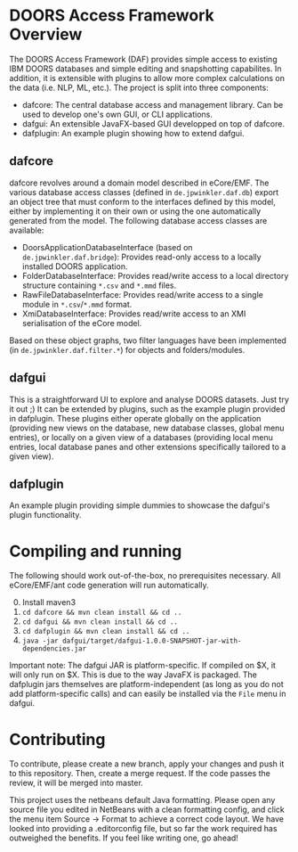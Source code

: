 # DOORS Access Framework Overview

The DOORS Access Framework (DAF) provides simple access to existing IBM DOORS databases and simple editing and snapshotting capabilites. In addition, it is extensible with plugins to allow more complex calculations on the data (i.e. NLP, ML, etc.). The project is split into three components:

* dafcore: The central database access and management library. Can be used to develop one's own GUI, or CLI applications.
* dafgui: An extensible JavaFX-based GUI developped on top of dafcore.
* dafplugin: An example plugin showing how to extend dafgui.

## dafcore

dafcore revolves around a domain model described in eCore/EMF. The various database access classes (defined in `de.jpwinkler.daf.db`) export an object tree that must conform to the interfaces defined by this model, either by implementing it on their own or using the one automatically generated from the model. The following database access classes are available:

* DoorsApplicationDatabaseInterface (based on `de.jpwinkler.daf.bridge`): Provides read-only access to a locally installed DOORS application.
* FolderDatabaseInterface: Provides read/write access to a local directory structure containing `*.csv` and `*.mmd` files.
* RawFileDatabaseInterface: Provides read/write access to a single module in `*.csv`/`*.mmd` format.
* XmiDatabaseInterface: Provides read/write access to an XMI serialisation of the eCore model.

Based on these object graphs, two filter languages have been implemented (in `de.jpwinkler.daf.filter.*`) for objects and folders/modules.

## dafgui

This is a straightforward UI to explore and analyse DOORS datasets. Just try it out ;) It can be extended by plugins, such as the example plugin provided in dafplugin. These plugins either operate globally on the application (providing new views on the database, new database classes, global menu entries), or locally on a given view of a databases (providing local menu entries, local database panes and other extensions specifically tailored to a given view).

## dafplugin

An example plugin providing simple dummies to showcase the dafgui's plugin functionality.

# Compiling and running

The following should work out-of-the-box, no prerequisites necessary. All eCore/EMF/ant code generation will run automatically.

0. Install maven3
1. `cd dafcore && mvn clean install && cd ..`
2. `cd dafgui && mvn clean install && cd ..`
3. `cd dafplugin && mvn clean install && cd ..`
4. `java -jar dafgui/target/dafgui-1.0.0-SNAPSHOT-jar-with-dependencies.jar`

Important note: The dafgui JAR is platform-specific. If compiled on $X, it will only run on $X. This is due to the way JavaFX is packaged. The dafplugin jars themselves are platform-independent (as long as you do not add platform-specific calls) and can easily be installed via the `File` menu in dafgui.

# Contributing

To contribute, please create a new branch, apply your changes and push it to this repository. Then, create a merge request. If the code passes the review, it will be merged into master.

This project uses the netbeans default Java formatting. Please open any source file you edited in NetBeans with a clean formatting config, and click the menu item Source -> Format to achieve a correct code layout. We have looked into providing a .editorconfig file, but so far the work required has outweighed the benefits. If you feel like writing one, go ahead!
